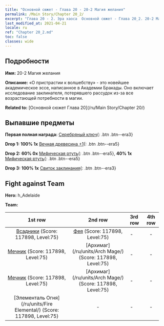 ```yaml
---
title: "Основной сюжет - Глава 20 - 20-2 Магия желания"
permalink: /Main Story/Chapter 20_2/
excerpt: "Глава 20 - 2. Эра хаоса  Основной сюжет - Глава 20_2. 20-2 Магия желания"
last_modified_at: 2021-04-21
locale: ru
ref: "Chapter 20_2.md"
toc: false
classes: wide
---
```


## Подробности

 **Имя:** 20-2 Магия желания

 **Описание:** «О пристрастии к волшебству» - это новейшее академическое эссе, написанное в Академии Бракады. Оно включает исследование заклинателя, потерявшего рассудок из-за все возрастающей потребности в магии.

 **Related to:** [Основной сюжет Глава 20](/ru/Main Story/Chapter 20/)

## Выпавшие предметы

 **Первая полная награда:** [Серебряный ключ](/ru/Items/con_693/){: .btn .btn--era3}

 **Drop 1:** **100% 1x** [Вечная древесина +1](/ru/Items/mat_69/){: .btn .btn--era5}

 **Drop 2:** **60% 0x** [Мифическая ртуть](/ru/Items/mat_63/){: .btn .btn--era5}, **40% 1x** [Мифическая ртуть](/ru/Items/mat_63/){: .btn .btn--era5}

 **Drop 3:** **100% 1x** [Свиток заклинания](/ru/Items/con_694/){: .btn .btn--era3}


## Fight against Team
 **Hero:** h_Adelaide

 **Team:**


  | 1st row | 2nd row | 3rd row | 4th row |
  |:----:|:----:|:----|:----:|
  | [Всадники](/ru/units/Cavalier/) (Score: 117898, Level:75)  | [Фея](/ru/units/Sprite/) (Score: 117898, Level:75)  | - | - |
  | [Мечник](/ru/units/Swordsman/) (Score: 117898, Level:75)  | [Архимаг](/ru/units/Arch Mage/) (Score: 117898, Level:75)  | - | - |
  | [Мечник](/ru/units/Swordsman/) (Score: 117898, Level:75)  | [Архимаг](/ru/units/Arch Mage/) (Score: 117898, Level:75)  | - | - |
  | [Элементаль Огня](/ru/units/Fire Elemental/) (Score: 117898, Level:75)  | - | - | - |


